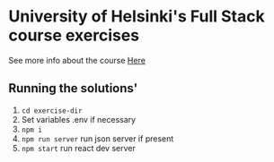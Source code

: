 # University of Helsinki's Full Stack course exercises
See more info about the course [Here](https://fullstackopen.com)

## Running the solutions'
1. `cd exercise-dir`
2. Set variables .env if necessary
3. `npm i`
4. `npm run server` run json server if present
5. `npm start` run react dev server